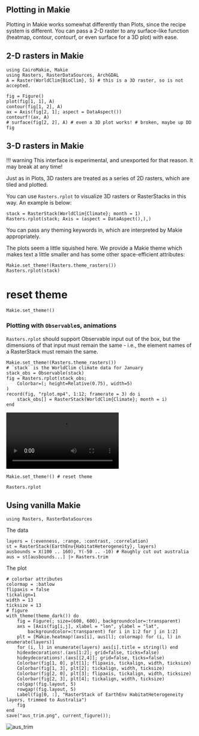 ## Plotting in Makie

Plotting in Makie works somewhat differently than Plots, since the recipe system is different.
You can pass a 2-D raster to any surface-like function (heatmap, contour, contourf,
or even surface for a 3D plot) with ease.

## 2-D rasters in Makie

````@example makie
using CairoMakie, Makie
using Rasters, RasterDataSources, ArchGDAL
A = Raster(WorldClim{BioClim}, 5) # this is a 3D raster, so is not accepted.
````

````@example makie
fig = Figure()
plot(fig[1, 1], A)
contour(fig[1, 2], A)
ax = Axis(fig[2, 1]; aspect = DataAspect())
contourf!(ax, A)
# surface(fig[2, 2], A) # even a 3D plot works! # broken, maybe up DD
fig
````

## 3-D rasters in Makie

!!! warning
      This interface is experimental, and unexported for that reason.  It may break at any time!

Just as in Plots, 3D rasters are treated as a series of 2D rasters, which are tiled and plotted.  

You can use `Rasters.rplot` to visualize 3D rasters or RasterStacks in this way.  An example is below:

````@example makie
stack = RasterStack(WorldClim{Climate}; month = 1)
Rasters.rplot(stack; Axis = (aspect = DataAspect(),),)
````

You can pass any theming keywords in, which are interpreted by Makie appropriately.

The plots seem a little squished here.  We provide a Makie theme which makes text a little smaller
and has some other space-efficient attributes:

````@example makie
Makie.set_theme!(Rasters.theme_rasters())
Rasters.rplot(stack)
````

# reset theme
````@example makie
Makie.set_theme!() 
````

### Plotting with `Observable`s, animations

`Rasters.rplot` should support Observable input out of the box, but the dimensions of that input
must remain the same - i.e., the element names of a RasterStack must remain the same.

````@example makie
Makie.set_theme!(Rasters.theme_rasters())
# `stack` is the WorldClim climate data for January
stack_obs = Observable(stack)
fig = Rasters.rplot(stack_obs;
    Colorbar=(; height=Relative(0.75), width=5)
) 
record(fig, "rplot.mp4", 1:12; framerate = 3) do i
    stack_obs[] = RasterStack(WorldClim{Climate}; month = i)
end 
````

<video src="./rplot.mp4" controls="controls" autoplay="autoplay"></video>

````@example makie
Makie.set_theme!() # reset theme
````

```@docs
Rasters.rplot
```

## Using vanilla Makie

````@example makie
using Rasters, RasterDataSources
````
The data
````@example makie
layers = (:evenness, :range, :contrast, :correlation)
st = RasterStack(EarthEnv{HabitatHeterogeneity}, layers)
ausbounds = X(100 .. 160), Y(-50 .. -10) # Roughly cut out australia
aus = st[ausbounds...] |> Rasters.trim
````

The plot
````@example makie
# colorbar attributes
colormap = :batlow
flipaxis = false
tickalign=1
width = 13
ticksize = 13
# figure
with_theme(theme_dark()) do 
    fig = Figure(; size=(600, 600), backgroundcolor=:transparent)
    axs = [Axis(fig[i,j], xlabel = "lon", ylabel = "lat",
        backgroundcolor=:transparent) for i in 1:2 for j in 1:2]
    plt = [Makie.heatmap!(axs[i], aus[l]; colormap) for (i, l) in enumerate(layers)]
    for (i, l) in enumerate(layers) axs[i].title = string(l) end
    hidexdecorations!.(axs[1:2]; grid=false, ticks=false)
    hideydecorations!.(axs[[2,4]]; grid=false, ticks=false)
    Colorbar(fig[1, 0], plt[1]; flipaxis, tickalign, width, ticksize)
    Colorbar(fig[1, 3], plt[2]; tickalign, width, ticksize)
    Colorbar(fig[2, 0], plt[3]; flipaxis, tickalign, width, ticksize)
    Colorbar(fig[2, 3], plt[4]; tickalign, width, ticksize)
    colgap!(fig.layout, 5)
    rowgap!(fig.layout, 5)
    Label(fig[0, :], "RasterStack of EarthEnv HabitatHeterogeneity layers, trimmed to Australia")
    fig 
end
save("aus_trim.png", current_figure());
````

![aus_trim](aus_trim.png)